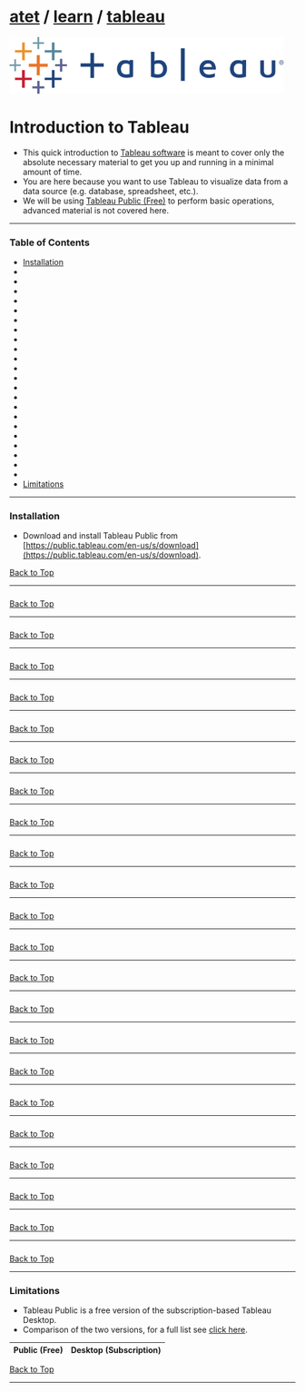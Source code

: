 # [atet](https://github.com/atet) / [learn](https://github.com/atet/learn) / [tableau](https://github.com/atet/learn/tree/master/tableau)

![.img/logo_tableau.png](.img/logo_tableau.png)

# Introduction to Tableau

* This quick introduction to [Tableau software](https://en.wikipedia.org/wiki/Tableau_Software) is meant to cover only the absolute necessary material to get you up and running in a minimal amount of time.
* You are here because you want to use Tableau to visualize data from a data source (e.g. database, spreadsheet, etc.).
* We will be using [Tableau Public (Free)](https://public.tableau.com/en-us/s/) to perform basic operations, advanced material is not covered here.

--------------------------------------------------------------------------------------------------

### Table of Contents

* [Installation](#installation)
* [](#)
* [](#)
* [](#)
* [](#)
* [](#)
* [](#)
* [](#)
* [](#)
* [](#)
* [](#)
* [](#)
* [](#)
* [](#)
* [](#)
* [](#)
* [](#)
* [](#)
* [](#)
* [](#)
* [](#)
* [](#)
* [](#)
* [Limitations](#limitations)

--------------------------------------------------------------------------------------------------

### Installation

* Download and install Tableau Public from [https://public.tableau.com/en-us/s/download](https://public.tableau.com/en-us/s/download).

[Back to Top](#table-of-contents)

--------------------------------------------------------------------------------------------------

### 

[Back to Top](#table-of-contents)

--------------------------------------------------------------------------------------------------

### 

[Back to Top](#table-of-contents)

--------------------------------------------------------------------------------------------------

### 

[Back to Top](#table-of-contents)

--------------------------------------------------------------------------------------------------

### 

[Back to Top](#table-of-contents)

--------------------------------------------------------------------------------------------------

### 

[Back to Top](#table-of-contents)

--------------------------------------------------------------------------------------------------

### 

[Back to Top](#table-of-contents)

--------------------------------------------------------------------------------------------------

### 

[Back to Top](#table-of-contents)

--------------------------------------------------------------------------------------------------

### 

[Back to Top](#table-of-contents)

--------------------------------------------------------------------------------------------------

### 

[Back to Top](#table-of-contents)

--------------------------------------------------------------------------------------------------

### 

[Back to Top](#table-of-contents)

--------------------------------------------------------------------------------------------------

### 

[Back to Top](#table-of-contents)

--------------------------------------------------------------------------------------------------

### 

[Back to Top](#table-of-contents)

--------------------------------------------------------------------------------------------------

### 

[Back to Top](#table-of-contents)

--------------------------------------------------------------------------------------------------

### 

[Back to Top](#table-of-contents)

--------------------------------------------------------------------------------------------------

### 

[Back to Top](#table-of-contents)

--------------------------------------------------------------------------------------------------

### 

[Back to Top](#table-of-contents)

--------------------------------------------------------------------------------------------------

### 

[Back to Top](#table-of-contents)

--------------------------------------------------------------------------------------------------

### 

[Back to Top](#table-of-contents)

--------------------------------------------------------------------------------------------------

### 

[Back to Top](#table-of-contents)

--------------------------------------------------------------------------------------------------

### 

[Back to Top](#table-of-contents)

--------------------------------------------------------------------------------------------------

### 

[Back to Top](#table-of-contents)

--------------------------------------------------------------------------------------------------

### 

[Back to Top](#table-of-contents)

--------------------------------------------------------------------------------------------------

### Limitations

* Tableau Public is a free version of the subscription-based Tableau Desktop.
* Comparison of the two versions, for a full list see [click here]().

Public (Free) | Desktop (Subscription)
--- | ---


[Back to Top](#table-of-contents)

--------------------------------------------------------------------------------------------------